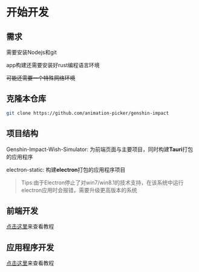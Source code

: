 # 开始开发

## 需求

需要安装Nodejs和git

app构建还需要安装好rust编程语言环境

~~可能还需要一个特殊网络环境~~

## 克隆本仓库

```bash
git clone https://github.com/animation-picker/genshin-impact
```

## 项目结构

Genshin-Impact-Wish-Simulator: 为前端页面与主要项目，同时构建**Tauri**打包的应用程序

electron-static: 构建**electron**打包的应用程序项目

> Tips:由于Electron停止了对win7/win8.1的技术支持，在该系统中运行electron应用时会报错，需要升级更高版本的系统

## 前端开发

[点击这里](frontend.md)来查看教程

## 应用程序开发
[点击这里](app.md)来查看教程
